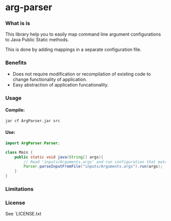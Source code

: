 # arg-parser
### What is is
This library help you to easily map command line argument configurations to Java Public Static methods. 

This is done by adding mappings in a separate configuration file.



### Benefits
* Does not require modification or recompilation of existing code to change functionality of application.
* Easy abstraction of application funcationality.


### Usage
#### Compile:
```bash
jar cf ArgParser.jar src
```

#### Use:
```java
import ArgParser.Parser;

class Main {
	public static void java(String[] args){
		// Read 'inputs/Arguments.args' and run configuration that matches 'args'
		Parser.parseInputFromFile("inputs/Arguments.args").run(args);
	}
}
```


### Limitations



### License
See `LICENSE.txt
